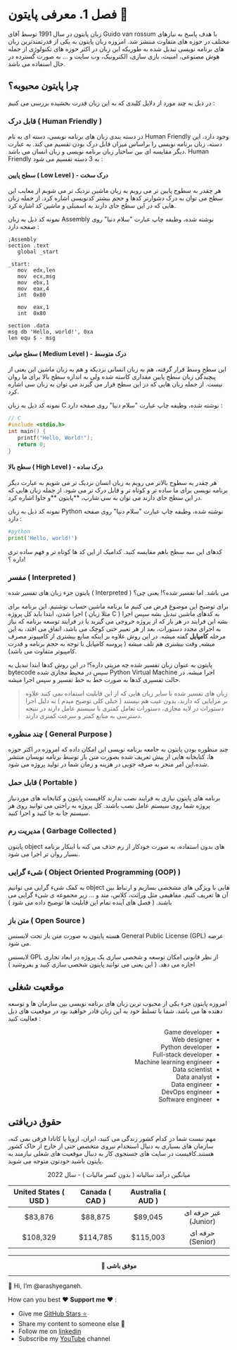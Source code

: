 # فصل 1. معرفی پایتون 🐍

زبان پایتون در سال 1991 توسط آقای Guido van rossum با هدف پاسخ به نیازهای مختلف در حوزه های متفاوت منتشر شد. امروزه زبان پایتون به یکی از قدرتمندترین زبان های برنامه نویسی تبدیل شده به طوریکه این زبان در اکثر حوزه های تکنولوژی از جمله هوش مصنوعی، امنیت، بازی سازی، الکترونیک، وب سایت و ... به صورت گسترده در حال استفاده می باشد.

## چرا پایتون محبوبه؟

در ذیل به چند مورد از دلایل کلیدی که به این زبان قدرت بخشیده بررسی می کنیم :

### قابل درک ( Human Friendly )

در دسته بندی زبان های برنامه نویسی، دسته ای به نام Human Friendly وجود دارد، این دسته، زبان برنامه نویسی را براساس میزان قابل درک بودن تقسیم می کند. به عبارت دیگر مقایسه ای بین ساختار زبان برنامه نویسی و زبان انسان می باشد. Human Friendly به 3 دسته تقسیم می شود :

#### سطح پایین ( Low Level ) - درک سخت

هر چقدر به سطوح پایین تر می رویم به زبان ماشین نزدیک تر می شویم از معایب این سطح می توان به درک دشوارتر کدها و حجم بیشتر کدنویسی اشاره کرد. از جمله زبان هایی که در این سطح جای دارند به اسمبلی و ماشین کد اشاره کرد.

نمونه کد ذیل به زبان Assembly نوشته شده، وظیفه چاپ عبارت "سلام دنیا" روی صفحه دارد : 

```Assembly
;Assembly
section	.text
   global _start

_start:
   mov	edx,len
   mov	ecx,msg
   mov	ebx,1
   mov	eax,4       
   int	0x80       

   mov	eax,1
   int	0x80

section	.data
msg db 'Hello, world!', 0xa
len equ $ - msg
```

#### سطح میانی ( Medium Level ) - درک متوسط

این سطح وسط قرار گرفته، هم به زبان انسانی نزدیکه و هم به زبان ماشین این یعنی از پیچیدگی زبان سطح پایین مقداری کاسته شده ولی به اندازه سطح بالا برای ما روان نیست. از جمله زبان هایی که در این سطح قرار می گیرند می توان به زبان سی اشاره کرد.

نمونه کد ذیل به زبان C نوشته شده، وظیفه چاپ عبارت "سلام دنیا" روی صفحه دارد : 

```c
// C
#include <stdio.h>
int main() {
   printf("Hello, World!");
   return 0;
}
```

#### سطح بالا ( High Level ) - درک ساده

هر چقدر به سطوح بالاتر می رویم به زبان انسان نزدیک تر می شویم به عبارت دیگر برنامه نویسی برای ما ساده تر و کوتاه تر و قابل درک تر می شود. از جمله زبان هایی که در این سطح جای دارند می توان به سی شارپ، **پایتون **و جاوا اشاره کرد.

نمونه کد ذیل به زبان Python نوشته شده، وظیفه چاپ عبارت "سلام دنیا" روی صفحه دارد : 

```python
#python
print('Hello, world!')
```

کدهای این سه سطح باهم مقایسه کنید. کدامیک از این کد ها کوتاه تر و فهم ساده تری داره ؟!

### مفسر ( Interpreted )

پایتون جزء زبان های تفسیر شده ( Interpreted  ) می باشد. اما تفسیر شده؟! یعنی چی؟

برای توضیح این موضوع فرض می کنیم ما برنامه ماشین حساب نوشتیم. این برنامه برای اجرا شدن، ابتدا باید کل پروژه ( مثلا زبان C ) به کدهای ماشین تبدیل بشه سپس اجرا بشه این فرایند در هر بار که از پروژه خروجی می گیرید یا در فرایند توسعه برنامه که نیاز به اجرای مجدد دستورات، بعد از هر تغییر حتی کوچک می باشد، اتفاق می افتد، به این مرحله **کامپایل** گفته میشه. در این روش علاوه بر اینکه منابع بیشتری از کامپیوتر مصرف میشه, وقت بیشتری هم تلف میشه ( پروسه کامپایل با توجه به حجم برنامه و قدرت کامپیوتر متفاوت می باشد).

پایتون به عنوان زبان تفسیر شده چه مزیتی داره؟! در این روش کدها ابتدا تبدیل به bytecode سپس در محیط مجازی شده Python Virtual Machine اجرا میشه. در حالت تفسیری کدها به صورت خط به خط تفسیر و سپس اجرا میشه.

> زبان های تفسیر شده با سایر زبان هایی که از این قابلیت استفاده نمی کنند علاوه بر مزایایی که دارند، بدون عیب هم نیستند ( خیلی کلی توضیح میدم ) به دلیل اجرا دستورات در لایه مجازی، دستورات تعامل کمتری با سیستم عامل دارند در نتیجه دسترسی به منابع کمتر و سرعت کمتری دارند.

### چند منظوره ( General Purpose )

چند منظوره بودن پایتون به جامعه برنامه نویسی این امکان داده که امروزه در اکثر حوزه ها، کتابخانه هایی از پیش تعریف شده بصورت متن باز توسط برنامه نویسان منتشر شده،این امر منجر به صرفه جویی در هزینه و زمان شما در تولید پروژه می شود.

### قابل حمل ( Portable )


برنامه های پایتون نیازی به فرایند نصب ندارند کافیست پایتون و کتابخانه های موردنیاز پروژه شما روی سیستم عامل نصب باشند. کل پروژه به راحتی می توانید روی هر سیستم جا به جا کنید و اجرا کنید.

### مدیریت رم ( Garbage Collected )


پایتون object های بدون استفاده، به صورت خودکار از رم حذف می کنه با اینکار  برنامه بسیار روان تر اجرا می شود.

### شیء گرایی ( Object Oriented Programming  (OOP) )

به کمک شیء گرایی می توانیم object هایی با ویژگی های مشخصی بسازیم و ارتباط بین آن ها تعریف کنیم. مفاهیمی مثل وراِثت، کلاس، متد و ... زیر مجموعه ی شیء گرایی می باشند. ( فصل های آینده تمام این قابلیت ها توضیح داده می شود )

### متن باز ( Open Source )

هسته پایتون به صورت متن باز تحت لایسنس General Public License (GPL) عرضه می شود.

لایسنس GPL از نظر قانونی امکان توسعه و شخصی سازی یک پروژه در ابعاد تجاری اجازه می دهد. ( این یعنی می توانید پایتون شخصی سازی کنید و بفروشید )

## موقعیت شغلی

امروزه پایتون جزء یکی از محبوب ترین زبان های برنامه نویسی بین سازمان ها و توسعه دهنده ها می باشد. شما با تسلط خود به این زبان قادر خواهید بود در موقعیت های ذیل فعالیت کنید :

<ul dir="rtl">
	<li>Game developer</li>
	<li>Web designer</li>
	<li>Python developer</li>
	<li>Full-stack developer</li>
	<li>Machine learning engineer</li>
	<li>Data scientist</li>
	<li>Data analyst</li>
	<li>Data engineer</li>
	<li>DevOps engineer</li>
	<li>Software engineer</li>
</ul>


## حقوق دریافتی

مهم نیست شما در کدام کشور زندگی می کنید، ایران، اروپا یا کانادا فرقی نمی کنه، سازمان های بسیاری به دنبال استخدام نیروی متخصص حتی از خارج از خاک کشور هستند.کافیست در سایت های جستجوی کار به دنبال موقعیت های شغلی نیازمند به پایتون باشید خودتون متوجه می شوید.

<p  dir="rtl" align="center">
میانگین درآمد سالیانه ( بدون کسر مالیات ) - سال 2022
</p>
<table dir="rtl" align="center" valign="center" >
<thead>
<tr>
<th align="center"> </th>
<th align="center">Australia ( AUD )</th>
<th align="center">Canada ( CAD )</th>
<th align="center">United States ( USD )</th>
</tr>
</thead>
<tbody>
<tr>
<td align="center">غیر حرفه ای (Junior)</td>
<td align="center">$89,045</td>
<td align="center">$88,875</td>
<td align="center">$83,876</td>
</tr>
<tr>
<td align="center">حرفه ای (Senior)</td>
<td align="center">$115,003</td>
<td align="center">$114,785</td>
<td align="center">$108,329</td>
</tr>
</tbody>
</table>



-----------



<p align="center">
<b>
🚀 موفق باشی
</b>
</p>



------

👋 Hi, I’m @arashyeganeh.

How can you best ❤️ **Support me** ❤️  :

- Give me  [GitHub Stars ⭐](https://github.com/arashyeganeh) 
- Share my content to someone else 👀
- Follow me on [linkedin](https://www.linkedin.com/in/arash-yeganeh)
- Subscribe my [YouTube](https://www.youtube.com/channel/UCUuojnAmPiklBpAeBmHE4Aw) channel

